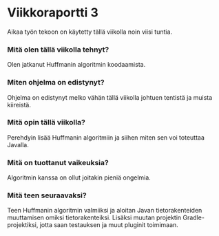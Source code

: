 # Viikkoraportti 3

Aikaa työn tekoon on käytetty tällä viikolla noin viisi tuntia.

### Mitä olen tällä viikolla tehnyt?
Olen jatkanut Huffmanin algoritmin koodaamista.

### Miten ohjelma on edistynyt?
Ohjelma on edistynyt melko vähän tällä viikolla johtuen tentistä ja muista kiireistä.

### Mitä opin tällä viikolla?
Perehdyin lisää Huffmanin algoritmiin ja siihen miten sen voi toteuttaa Javalla.

### Mitä on tuottanut vaikeuksia?
Algoritmin kanssa on ollut joitakin pieniä ongelmia.

### Mitä teen seuraavaksi?
Teen Huffmanin algoritmin valmiiksi ja aloitan Javan tietorakenteiden muuttamisen omiksi tietorakenteiksi. Lisäksi muutan projektin Gradle-projektiksi, jotta saan testauksen ja muut pluginit toimimaan.
